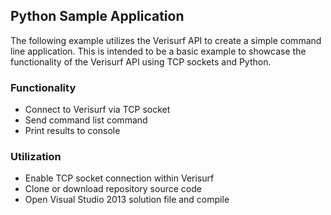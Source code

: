 ## Python Sample Application

The following example utilizes the Verisurf API to create a simple command line application.  This is intended to be a basic example to showcase the functionality of the Verisurf API using TCP sockets and Python.

### Functionality

- Connect to Verisurf via TCP socket
- Send command list command
- Print results to console

### Utilization

- Enable TCP socket connection within Verisurf
- Clone or download repository source code
- Open Visual Studio 2013 solution file and compile
